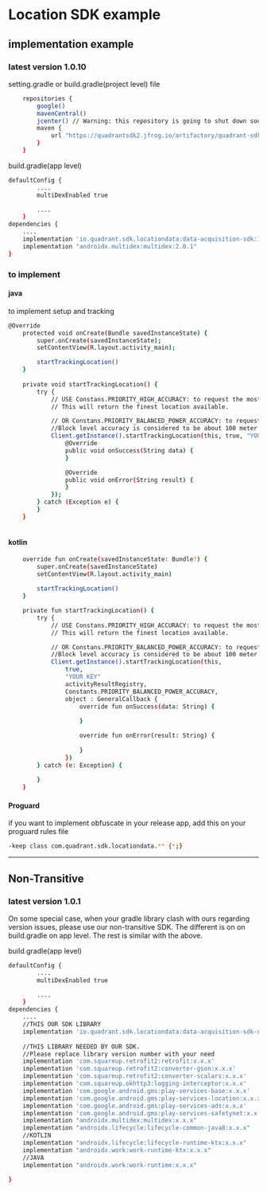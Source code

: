 # Location SDK example
## implementation example
### latest version 1.0.10


setting.gradle or build.gradle(project level) file
```sh
    repositories {
        google()
        mavenCentral()
        jcenter() // Warning: this repository is going to shut down soon
        maven {
            url "https://quadrantsdk2.jfrog.io/artifactory/quadrant-sdk/"
        }
    }
```


build.gradle(app level)
```sh
defaultConfig {
        ....
        multiDexEnabled true

        ....
    }
dependencies {
    ....
    implementation 'io.quadrant.sdk.locationdata:data-acquisition-sdk:1.0.10'
    implementation "androidx.multidex:multidex:2.0.1"
}
```


### to implement
#### java

to implement setup and tracking
```sh
@Override
    protected void onCreate(Bundle savedInstanceState) {
        super.onCreate(savedInstanceState);
        setContentView(R.layout.activity_main);

        startTrackingLocation()
    }
    
    private void startTrackingLocation() {
        try {
            // USE Constans.PRIORITY_HIGH_ACCURACY: to request the most accurate locations available.
            // This will return the finest location available.

            // OR Constans.PRIORITY_BALANCED_POWER_ACCURACY: to request "block" level accuracy.
            //Block level accuracy is considered to be about 100 meter accuracy. Using a coarse accuracy such as this often consumes less power.
            Client.getInstance().startTrackingLocation(this, true, "YOUR KEY" getActivityResultRegistry(), Constants.PRIORITY_HIGH_ACCURACY,new GeneralCallback() {
                @Override
                public void onSuccess(String data) {
                }

                @Override
                public void onError(String result) {
                }
            });
        } catch (Exception e) {
        }
    }
    
```
#### kotlin
```sh
    override fun onCreate(savedInstanceState: Bundle?) {
        super.onCreate(savedInstanceState)
        setContentView(R.layout.activity_main)
     
        startTrackingLocation()
    }

    private fun startTrackingLocation() {
        try {
            // USE Constans.PRIORITY_HIGH_ACCURACY: to request the most accurate locations available.
            // This will return the finest location available.

            // OR Constans.PRIORITY_BALANCED_POWER_ACCURACY: to request "block" level accuracy.
            //Block level accuracy is considered to be about 100 meter accuracy. Using a coarse accuracy such as this often consumes less power.
            Client.getInstance().startTrackingLocation(this,
                true,
                "YOUR KEY"
                activityResultRegistry,
                Constants.PRIORITY_BALANCED_POWER_ACCURACY,
                object : GeneralCallback {
                    override fun onSuccess(data: String) {
                        
                    }

                    override fun onError(result: String) {
                        
                    }
                })
        } catch (e: Exception) {
            
        }
    }
```

#### Proguard
if you want to implement obfuscate in your release app, add this on your proguard rules file
```sh
-keep class com.quadrant.sdk.locationdata.** {*;}
```



-----------------------------------------------------------------------

## Non-Transitive
### latest version 1.0.1
On some special case, when your gradle library clash with ours regarding version issues, please use our non-transitive SDK.
The different is on on build.gradle on app level. The rest is similar with the above.

build.gradle(app level)
```sh
defaultConfig {
        ....
        multiDexEnabled true

        ....
    }
dependencies {
    ....
    //THIS OUR SDK LIBRARY
    implementation 'io.quadrant.sdk.locationdata:data-acquisition-sdk-non-transitive:1.0.1'
    
    //THIS LIBRARY NEEDED BY OUR SDK.
    //Please replace library version number with your need
    implementation 'com.squareup.retrofit2:retrofit:x.x.x'
    implementation 'com.squareup.retrofit2:converter-gson:x.x.x'
    implementation 'com.squareup.retrofit2:converter-scalars:x.x.x'
    implementation 'com.squareup.okhttp3:logging-interceptor:x.x.x'
    implementation 'com.google.android.gms:play-services-base:x.x.x'
    implementation 'com.google.android.gms:play-services-location:x.x.x'
    implementation 'com.google.android.gms:play-services-ads:x.x.x'
    implementation 'com.google.android.gms:play-services-safetynet:x.x.x'
    implementation "androidx.multidex:multidex:x.x.x"
    implementation "androidx.lifecycle:lifecycle-common-java8:x.x.x"
    //KOTLIN
    implementation "androidx.lifecycle:lifecycle-runtime-ktx:x.x.x"
    implementation "androidx.work:work-runtime-ktx:x.x.x"
    //JAVA
    implementation "androidx.work:work-runtime:x.x.x"
    
}
```
